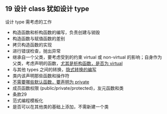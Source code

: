 
## 19 设计 class 犹如设计 type
设计 type 需考虑的工作
- 构造函数和析构函数的编写，负责创建与销毁
- 构造函数与赋值函数的差别
- 拷贝构造函数的实现
- 进行错误检查，抛出异常
- 继承自一个父类，要考虑受到的约束 virtual 或 non-virtual 的影响；自身作为父类，考虑声明的函数，[尤其是析构函数，是否为 virtual](https://github.com/yuedaokong/Effective-Cpp-Learing/tree/main/Constructs,%20Destructs,%20and%20Assignment%20Operators/07)
- 与其他 types 之间的转换，[隐式转换的编写](https://github.com/yuedaokong/Effective-Cpp-Learing/tree/main/Resource%20Management/15)
- 类内该声明那些函数和操作符
- [不需要哪些默认函数，要声明为 private](https://github.com/yuedaokong/Effective-Cpp-Learing/tree/main/Constructs,%20Destructs,%20and%20Assignment%20Operators/06)
- 成员函数权限 (public/private/protected)，友元函数和类
- 条款29
- 范式编程模板化
- 是否可以在其他类的基础上添加，不需新建一个类
